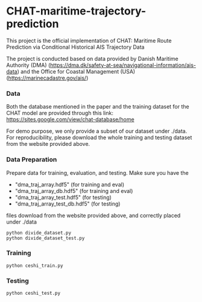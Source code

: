 # CHAT-maritime-trajectory-prediction
This project is the official implementation of CHAT: Maritime Route Prediction via Conditional Historical AIS Trajectory Data

The project is conducted based on data provided by Danish Maritime Authority (DMA) (https://dma.dk/safety-at-sea/navigational-information/ais-data) and the Office for Coastal Management (USA) (https://marinecadastre.gov/ais/)


### Data
Both the database mentioned in the paper and the training dataset for the CHAT model are provided through this link: https://sites.google.com/view/chat-database/home

For demo purpose, we only provide a subset of our dataset under ./data. For reproducibility, please download the whole training and testing dataset from the website provided above.



### Data Preparation 
Prepare data for training, evaluation, and testing. Make sure you have the 
- "dma_traj_array.hdf5" (for training and eval)
- "dma_traj_array_db.hdf5" (for training and eval)
- "dma_traj_array_test.hdf5" (for testing)
- "dma_traj_array_test_db.hdf5" (for testing)
  
files download from the website provided above, and correctly placed under ./data
````
python divide_dataset.py
python divide_dataset_test.py 
````

### Training
````
python ceshi_train.py
````

### Testing
````
python ceshi_test.py
````

